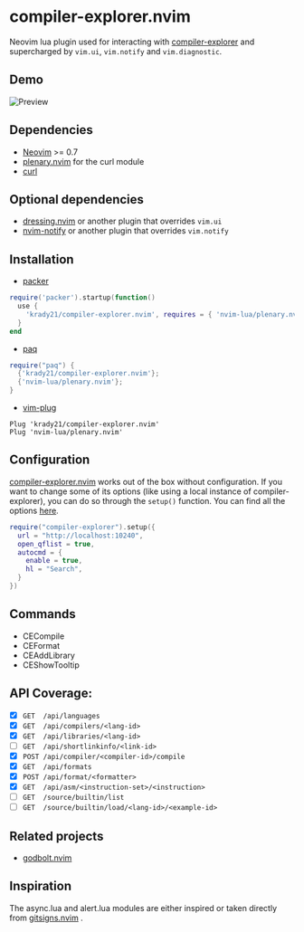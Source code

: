 # compiler-explorer.nvim

Neovim lua plugin used for interacting with
[compiler-explorer](https://godbolt.org/) and supercharged by `vim.ui`,
`vim.notify` and `vim.diagnostic`.

## Demo 
![Preview](https://i.imgur.com/Dy7TnUd.gif)

## Dependencies
- [Neovim](https://neovim.io/) >= 0.7
- [plenary.nvim](https://github.com/nvim-lua/plenary.nvim/) for the curl module
- [curl](https://curl.se/)

## Optional dependencies
- [dressing.nvim](https://github.com/stevearc/dressing.nvim) or another plugin that overrides `vim.ui`
- [nvim-notify](https://github.com/rcarriga/nvim-notify) or another plugin that overrides `vim.notify`

## Installation

- [packer](https://github.com/wbthomason/packer.nvim)
```lua
require('packer').startup(function()
  use {
    'krady21/compiler-explorer.nvim', requires = { 'nvim-lua/plenary.nvim' }
  }
end
```

- [paq](https://github.com/savq/paq-nvim)
```lua
require("paq") {
  {'krady21/compiler-explorer.nvim'};
  {'nvim-lua/plenary.nvim'};
}
```

- [vim-plug](https://github.com/junegunn/vim-plug)
```vim
Plug 'krady21/compiler-explorer.nvim'
Plug 'nvim-lua/plenary.nvim'
```

## Configuration
[compiler-explorer.nvim](https://github.com/krady21/compiler-explorer.nvim)
works out of the box without configuration. If you want to change some of its
options (like using a local instance of compiler-explorer), you can do so
through the `setup()` function. You can find all the options
[here](https://github.com/krady21/compiler-explorer.nvim/blob/7f03a00ab31d1f7de684679cf42d11e035c5f21e/lua/compiler-explorer/config.lua#L3).
```lua
require("compiler-explorer").setup({
  url = "http://localhost:10240",
  open_qflist = true,
  autocmd = {
    enable = true,
    hl = "Search",
  }
})
```

## Commands
- CECompile
- CEFormat
- CEAddLibrary
- CEShowTooltip

## API Coverage:
- [x] `GET  /api/languages`
- [x] `GET  /api/compilers/<lang-id>`
- [x] `GET  /api/libraries/<lang-id>`
- [ ] `GET  /api/shortlinkinfo/<link-id>`
- [x] `POST /api/compiler/<compiler-id>/compile`
- [x] `GET  /api/formats`
- [x] `POST /api/format/<formatter>`
- [x] `GET  /api/asm/<instruction-set>/<instruction>`
- [ ] `GET  /source/builtin/list`
- [ ] `GET  /source/builtin/load/<lang-id>/<example-id>`

## Related projects
- [godbolt.nvim](https://github.com/p00f/godbolt.nvim)

## Inspiration
The async.lua and alert.lua modules are either inspired or taken directly from
[gitsigns.nvim](https://github.com/lewis6991/gitsigns.nvim) .
